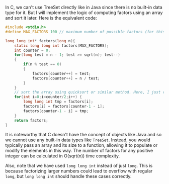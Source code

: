  In C, we can't use TreeSet directly like in Java since there is no built-in data type for it. But I will implement the logic of computing factors using an array and sort it later. Here is the equivalent code:

```c
#include <stdio.h>
#define MAX_FACTORS 100 // maximum number of possible factors (for this size, the function should work correctly)

long long int* factors(long n){
    static long long int factors[MAX_FACTORS];
    int counter = 0;
    for(long test = n - 1; test >= sqrt(n); test--)
    {
        if(n % test == 0)
        {
            factors[counter++] = test;
            factors[counter++] = n / test;
        }
    }
    // sort the array using quicksort or similar method. Here, I just reverse it to get factors from high to low
    for(int i=0;i<counter/2;i++) {
        long long int tmp = factors[i];
        factors[i] = factors[counter-1 - i];
        factors[counter-1 - i] = tmp;
    }
    return factors;
}
```

It is noteworthy that C doesn't have the concept of objects like Java and so we cannot use any built-in data types like `TreeSet`. Instead, you would typically pass an array and its size to a function, allowing it to populate or modify the elements in this way. The number of factors for any positive integer can be calculated in O(sqrt(n)) time complexity.

Also, note that we have used `long long int` instead of just `long`. This is because factorizing larger numbers could lead to overflow with regular `long`, but `long long int` should handle these cases correctly.
